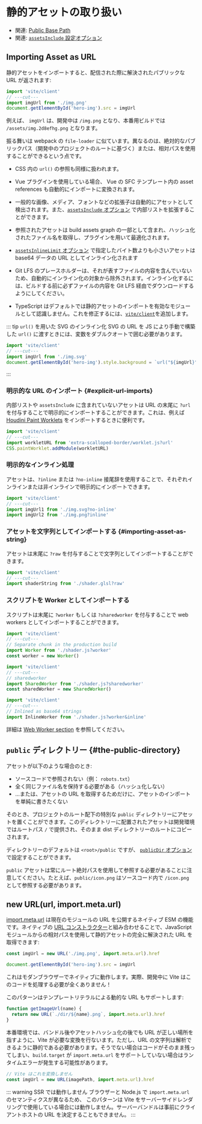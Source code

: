 # 静的アセットの取り扱い

- 関連: [Public Base Path](./build#public-base-path)
- 関連: [`assetsInclude` 設定オプション](/config/shared-options.md#assetsinclude)

## Importing Asset as URL

静的アセットをインポートすると、配信された際に解決されたパブリックな URL が返されます:

```js twoslash
import 'vite/client'
// ---cut---
import imgUrl from './img.png'
document.getElementById('hero-img').src = imgUrl
```

例えば、 `imgUrl` は、開発中は `/img.png` となり、本番用ビルドでは `/assets/img.2d8efhg.png` となります。

振る舞いは webpack の `file-loader` に似ています。異なるのは、絶対的なパブリックパス（開発中のプロジェクトのルートに基づく）または、相対パスを使用することができるという点です。

- CSS 内の `url()` の参照も同様に扱われます。

- Vue プラグインを使用している場合、 Vue の SFC テンプレート内の asset references も自動的にインポートに変換されます。

- 一般的な画像、メディア、フォントなどの拡張子は自動的にアセットとして検出されます。また、[`assetsInclude` オプション](/config/shared-options.md#assetsinclude) で内部リストを拡張することができます。

- 参照されたアセットは build assets graph の一部として含まれ、ハッシュ化されたファイル名を取得し、プラグインを用いて最適化されます。

- [`assetsInlineLimit` オプション](/config/build-options.md#build-assetsinlinelimit) で指定したバイト数よりも小さいアセットは base64 データの URL としてインライン化されます

- Git LFS のプレースホルダーは、それが表すファイルの内容を含んでいないため、自動的にインライン化の対象から除外されます。インライン化するには、ビルドする前に必ずファイルの内容を Git LFS 経由でダウンロードするようにしてください。

- TypeScript はデフォルトでは静的アセットのインポートを有効なモジュールとして認識しません。これを修正するには、[`vite/client`](./features#client-types)を追加します。

::: tip `url()` を用いた SVG のインライン化
SVG の URL を JS により手動で構築した `url()` に渡すときには、変数をダブルクオートで囲む必要があります。 

```js twoslash
import 'vite/client'
// ---cut---
import imgUrl from './img.svg'
document.getElementById('hero-img').style.background = `url("${imgUrl}")`
```

:::

### 明示的な URL のインポート {#explicit-url-imports}

内部リストや `assetsInclude` に含まれていないアセットは URL の末尾に `?url` を付与することで明示的にインポートすることができます。これは、例えば [Houdini Paint Worklets](https://houdini.how/usage) をインポートするときに便利です。

```js twoslash
import 'vite/client'
// ---cut---
import workletURL from 'extra-scalloped-border/worklet.js?url'
CSS.paintWorklet.addModule(workletURL)
```

### 明示的なインライン処理

アセットは、`?inline` または `?no-inline` 接尾辞を使用することで、それぞれインラインまたは非インラインで明示的にインポートできます。

```js twoslash
import 'vite/client'
// ---cut---
import imgUrl1 from './img.svg?no-inline'
import imgUrl2 from './img.png?inline'
```

### アセットを文字列としてインポートする {#importing-asset-as-string}

アセットは末尾に `?raw` を付与することで文字列としてインポートすることができます。

```js twoslash
import 'vite/client'
// ---cut---
import shaderString from './shader.glsl?raw'
```

### スクリプトを Worker としてインポートする

スクリプトは末尾に `?worker` もしくは `?sharedworker` を付与することで web workers としてインポートすることができます。

```js twoslash
import 'vite/client'
// ---cut---
// Separate chunk in the production build
import Worker from './shader.js?worker'
const worker = new Worker()
```

```js twoslash
import 'vite/client'
// ---cut---
// sharedworker
import SharedWorker from './shader.js?sharedworker'
const sharedWorker = new SharedWorker()
```

```js twoslash
import 'vite/client'
// ---cut---
// Inlined as base64 strings
import InlineWorker from './shader.js?worker&inline'
```

詳細は [Web Worker section](./features.md#web-workers) を参照してください。

## `public` ディレクトリー {#the-public-directory}

アセットが以下のような場合のとき:

- ソースコードで参照されない（例： `robots.txt`）
- 全く同じファイル名を保持する必要がある（ハッシュ化しない）
- …または、アセットの URL を取得するためだけに、アセットのインポートを単純に書きたくない

そのとき、プロジェクトのルート配下の特別な `public` ディレクトリーにアセットを置くことができます。このディレクトリーに配置されたアセットは開発環境ではルートパス `/` で提供され、そのまま dist ディレクトリーのルートにコピーされます。

ディレクトリーのデフォルトは `<root>/public` ですが、 [`publicDir` オプション](/config/shared-options.md#publicdir) で設定することができます。

`public` アセットは常にルート絶対パスを使用して参照する必要があることに注意してください。たとえば、`public/icon.png` はソースコード内で `/icon.png` として参照する必要があります。

## new URL(url, import.meta.url)

[import.meta.url](https://developer.mozilla.org/ja/docs/Web/JavaScript/Reference/Statements/import.meta) は現在のモジュールの URL を公開するネイティブ ESM の機能です。ネイティブの [URL コンストラクター](https://developer.mozilla.org/ja/docs/Web/API/URL)と組み合わせることで、JavaScript モジュールからの相対パスを使用して静的アセットの完全に解決された URL を取得できます:

```js
const imgUrl = new URL('./img.png', import.meta.url).href

document.getElementById('hero-img').src = imgUrl
```

これはモダンブラウザーでネイティブに動作します。実際、開発中に Vite はこのコードを処理する必要が全くありません！

このパターンはテンプレートリテラルによる動的な URL もサポートします:

```js
function getImageUrl(name) {
  return new URL(`./dir/${name}.png`, import.meta.url).href
}
```

本番環境では、バンドル後やアセットハッシュ化の後でも URL が正しい場所を指すように、Vite が必要な変換を行ないます。ただし、URL の文字列は解析できるように静的である必要があります。そうでない場合はコードがそのまま残ってしまい、`build.target` が `import.meta.url` をサポートしていない場合はランタイムエラーが発生する可能性があります。

```js
// Vite はこれを変換しません
const imgUrl = new URL(imagePath, import.meta.url).href
```

::: warning SSR では動作しません
ブラウザーと Node.js で `import.meta.url` のセマンティクスが異なるため、 このパターンは Vite をサーバーサイドレンダリングで使用している場合には動作しません。サーバーバンドルは事前にクライアントホストの URL を決定することもできません。
:::
